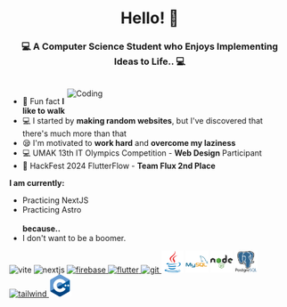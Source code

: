 <h1 align="center">Hello! 👋</h1>
<h3 align="center">💻 A Computer Science Student who Enjoys Implementing Ideas to Life.. 💻</h3>
<br>
<img align="right" alt="Coding" width="400" src="https://cdn.wallpapersafari.com/92/67/xhg7O9.gif">

- 🚶 Fun fact **I like to walk**
- 💻 I started by **making random websites**, but I've discovered that there's much more than that
- 😪 I'm motivated to **work hard** and **overcome my laziness**
- 💻 UMAK 13th IT Olympics Competition - **Web Design** Participant
- 🥈 HackFest 2024 FlutterFlow - **Team Flux 2nd Place**

**I am currently:**<br>
- Practicing NextJS
- Practicing Astro<br><br>
**because..**<br>
- I don't want to be a boomer.

<p align="left">  
    <img src="https://vite.dev/logo.svg" alt="vite" width="40" height="40"/>
    <img src="https://assets.vercel.com/image/upload/v1662130559/nextjs/Icon_light_background.png" alt="nextjs" width="40" height="40"/>
    <a href="https://firebase.google.com/" target="_blank" rel="noreferrer"> <img src="https://www.vectorlogo.zone/logos/firebase/firebase-icon.svg" alt="firebase" width="40" height="40"/> </a> 
    <a href="https://flutter.dev" target="_blank" rel="noreferrer"> <img src="https://www.vectorlogo.zone/logos/flutterio/flutterio-icon.svg" alt="flutter" width="40" height="40"/> </a> 
    <a href="https://git-scm.com/" target="_blank" rel="noreferrer"> <img src="https://www.vectorlogo.zone/logos/git-scm/git-scm-icon.svg" alt="git" width="40" height="40"/> </a> 
    <img src="https://raw.githubusercontent.com/devicons/devicon/master/icons/java/java-original.svg" alt="java" width="40" height="40"/> 
    <img src="https://raw.githubusercontent.com/devicons/devicon/master/icons/mysql/mysql-original-wordmark.svg" alt="mysql" width="40" height="40"/> 
    <img src="https://raw.githubusercontent.com/devicons/devicon/master/icons/nodejs/nodejs-original-wordmark.svg" alt="nodejs" width="40" height="40"/> 
    <img src="https://raw.githubusercontent.com/devicons/devicon/master/icons/postgresql/postgresql-original-wordmark.svg" alt="postgresql" width="40" height="40"/> 
    <a href="https://tailwindcss.com/" target="_blank" rel="noreferrer"> <img src="https://www.vectorlogo.zone/logos/tailwindcss/tailwindcss-icon.svg" alt="tailwind" width="40" height="40"/> </a> 
    <img src="https://raw.githubusercontent.com/devicons/devicon/master/icons/cplusplus/cplusplus-original.svg" alt="cplusplus" width="40" height="40"/> 
</p>
